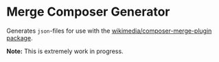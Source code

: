 # Merge Composer Generator
Generates `json`-files for use with the [wikimedia/composer-merge-plugin package](https://github.com/wikimedia/composer-merge-plugin).

**Note:** This is extremely work in progress.